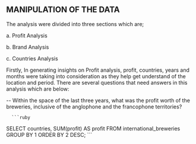 ## MANIPULATION OF THE DATA

The analysis were divided into three sections which are;

a. Profit Analysis

b. Brand Analysis

c. Countries Analysis


Firstly, In generating insights on Profit analysis, profit, countries, years and months were taking into consideration as they help get understand of the location and period. 
There are several questions that need answers in this analysis which are below:

 -- Within the space of the last three years, what was the profit worth of the breweries, inclusive of the anglophone and the francophone territories?
    
      ```ruby
 SELECT  countries,
 SUM(profit) AS profit
 FROM international_breweries
 GROUP BY 1
 ORDER BY 2 DESC; 
      ```
